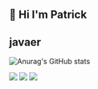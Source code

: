 ## 👋 Hi I'm Patrick
## javaer
![Anurag's GitHub stats](https://github-readme-stats.vercel.app/api?username=patrick12138&show_icons=true&theme=tokyonight&include_all_commits=true&hide=contribs,issues)

<span > <img src="https://img.shields.io/badge/-HTML5-E34F26?style=flat-square&logo=html5&logoColor=white" /> <img src="https://img.shields.io/badge/-CSS3-1572B6?style=flat-square&logo=css3" /> <img src="https://img.shields.io/badge/-JavaScript-oringe?style=flat-square&logo=javascript" /> </span>
